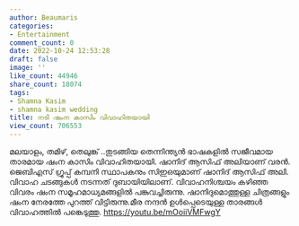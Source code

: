 ```yaml
---
author: Beaumaris
categories:
- Entertainment
comment_count: 0
date: 2022-10-24 12:53:28
draft: false
image: ''
like_count: 44946
share_count: 18074
tags:
- Shamna Kasim
- shamna kasim wedding
title: നടി ഷംന കാസിം വിവാഹിതയായി
view_count: 706553
---
```


മലയാളം, തമിഴ്, തെലുങ്ക് ..തുടങ്ങിയ തെന്നിന്ത്യൻ ഭാഷകളിൽ സജീവമായ താരമായ ഷംന കാസിം വിവാഹിതയായി. ഷാനിദ് ആസിഫ് അലിയാണ് വരന്‍. ജെബിഎസ് ഗ്രൂപ്പ് കമ്പനി സ്ഥാപകനും സിഇഒയുമാണ് ഷാനിദ് ആസിഫ് അലി. വിവാഹ ചടങ്ങുകള്‍ നടന്നത് ദുബായിയിലാണ്‌. വിവാഹനിശ്ചയം കഴിഞ്ഞ വിവരം ഷംന സമൂഹമാധ്യമങ്ങളില്‍ പങ്കുവച്ചിരുന്നു. ഷാനിദുമൊത്തുള്ള ചിത്രങ്ങളും ഷംന നേരത്തേ പുറത്ത് വിട്ടിരുന്നു.മീര നന്ദന്‍ ഉള്‍പ്പെടെയുള്ള താരങ്ങള്‍ വിവാഹത്തില്‍ പങ്കെടുത്തു. https://youtu.be/mOoiiVMFwgY